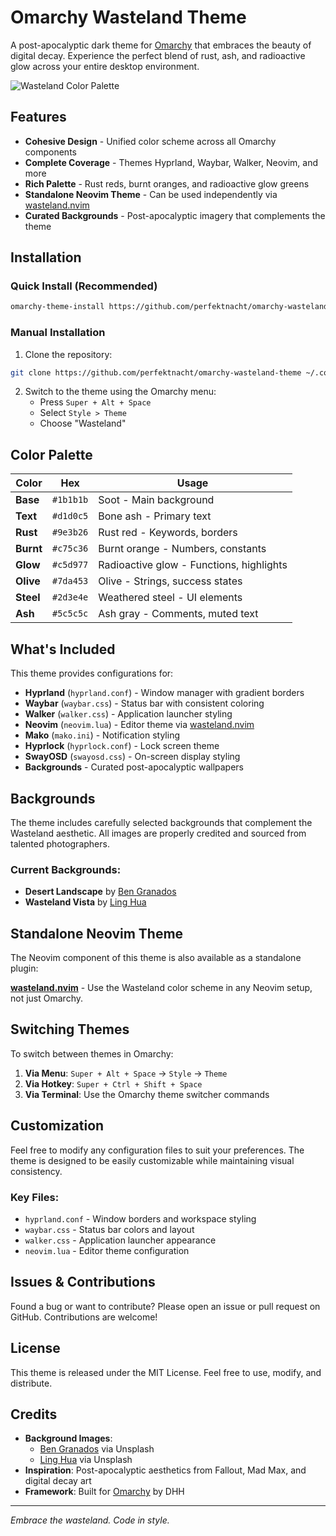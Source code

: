 # Omarchy Wasteland Theme

A post-apocalyptic dark theme for [Omarchy](https://omarchy.org) that embraces the beauty of digital decay. Experience the perfect blend of rust, ash, and radioactive glow across your entire desktop environment.

![Wasteland Color Palette](assets/wasteland-palette.png)

## Features

- **Cohesive Design** - Unified color scheme across all Omarchy components
- **Complete Coverage** - Themes Hyprland, Waybar, Walker, Neovim, and more
- **Rich Palette** - Rust reds, burnt oranges, and radioactive glow greens
- **Standalone Neovim Theme** - Can be used independently via [wasteland.nvim](https://github.com/perfektnacht/wasteland.nvim)
- **Curated Backgrounds** - Post-apocalyptic imagery that complements the theme

## Installation

### Quick Install (Recommended)

```bash
omarchy-theme-install https://github.com/perfektnacht/omarchy-wasteland-theme
```

### Manual Installation

1. Clone the repository:
```bash
git clone https://github.com/perfektnacht/omarchy-wasteland-theme ~/.config/omarchy/themes/wasteland
```

2. Switch to the theme using the Omarchy menu:
   - Press `Super + Alt + Space`
   - Select `Style > Theme`
   - Choose "Wasteland"

## Color Palette

| Color | Hex | Usage |
|-------|-----|-------|
| **Base** | `#1b1b1b` | Soot - Main background |
| **Text** | `#d1d0c5` | Bone ash - Primary text |
| **Rust** | `#9e3b26` | Rust red - Keywords, borders |
| **Burnt** | `#c75c36` | Burnt orange - Numbers, constants |
| **Glow** | `#c5d977` | Radioactive glow - Functions, highlights |
| **Olive** | `#7da453` | Olive - Strings, success states |
| **Steel** | `#2d3e4e` | Weathered steel - UI elements |
| **Ash** | `#5c5c5c` | Ash gray - Comments, muted text |

## What's Included

This theme provides configurations for:

- **Hyprland** (`hyprland.conf`) - Window manager with gradient borders
- **Waybar** (`waybar.css`) - Status bar with consistent coloring
- **Walker** (`walker.css`) - Application launcher styling
- **Neovim** (`neovim.lua`) - Editor theme via [wasteland.nvim](https://github.com/perfektnacht/wasteland.nvim)
- **Mako** (`mako.ini`) - Notification styling
- **Hyprlock** (`hyprlock.conf`) - Lock screen theme
- **SwayOSD** (`swayosd.css`) - On-screen display styling
- **Backgrounds** - Curated post-apocalyptic wallpapers

## Backgrounds

The theme includes carefully selected backgrounds that complement the Wasteland aesthetic. All images are properly credited and sourced from talented photographers.

### Current Backgrounds:
- **Desert Landscape** by [Ben Granados](https://images.unsplash.com/photo-1588894051921-5e60abf4eab9)
- **Wasteland Vista** by [Ling Hua](https://images.unsplash.com/photo-1646714444576-a98b7962ccb0)

## Standalone Neovim Theme

The Neovim component of this theme is also available as a standalone plugin:

**[wasteland.nvim](https://github.com/perfektnacht/wasteland.nvim)** - Use the Wasteland color scheme in any Neovim setup, not just Omarchy.

## Switching Themes

To switch between themes in Omarchy:

1. **Via Menu**: `Super + Alt + Space` → `Style` → `Theme`
2. **Via Hotkey**: `Super + Ctrl + Shift + Space`
3. **Via Terminal**: Use the Omarchy theme switcher commands

## Customization

Feel free to modify any configuration files to suit your preferences. The theme is designed to be easily customizable while maintaining visual consistency.

### Key Files:
- `hyprland.conf` - Window borders and workspace styling
- `waybar.css` - Status bar colors and layout
- `walker.css` - Application launcher appearance
- `neovim.lua` - Editor theme configuration

## Issues & Contributions

Found a bug or want to contribute? Please open an issue or pull request on GitHub. Contributions are welcome!

## License

This theme is released under the MIT License. Feel free to use, modify, and distribute.

## Credits

- **Background Images**: 
  - [Ben Granados](https://unsplash.com/@benjamingranados) via Unsplash
  - [Ling Hua](https://unsplash.com/@linghua2001) via Unsplash
- **Inspiration**: Post-apocalyptic aesthetics from Fallout, Mad Max, and digital decay art
- **Framework**: Built for [Omarchy](https://omarchy.org) by DHH

---

*Embrace the wasteland. Code in style.*
